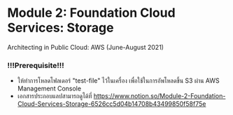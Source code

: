 # Module 2: Foundation Cloud Services: Storage
Architecting in Public Cloud: AWS (June-August 2021)
### !!!Prerequisite!!!
- ให้ทำการโหลดโฟลเดอร์ "test-file" ไว้ในเครื่อง เพื่อใช้ในการอัพโหลดขึ้น S3 ผ่าน AWS Management Console
- เอกสารประกอบแลปสามารถดูได้ที่ https://www.notion.so/Module-2-Foundation-Cloud-Services-Storage-6526cc5d04b14708b43499850f58f75e